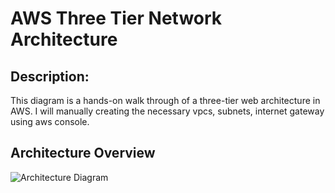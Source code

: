 

# AWS Three Tier Network Architecture 

## Description: 
This diagram is a hands-on walk through of a three-tier web architecture in AWS. I will manually creating the necessary vpcs, subnets, internet gateway using aws console.

## Architecture Overview
![Architecture Diagram]()
